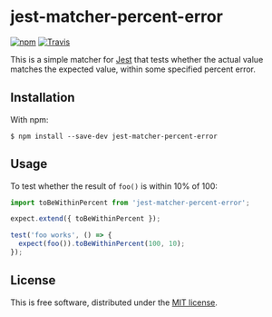 # jest-matcher-percent-error

[![npm](https://img.shields.io/npm/v/jest-matcher-percent-error.svg)]()
[![Travis](https://img.shields.io/travis/ianprime0509/jest-matcher-percent-error.svg)]()

This is a simple matcher for [Jest](https://facebook.github.io/jest) that tests
whether the actual value matches the expected value, within some specified
percent error.

## Installation

With npm:

```shell
$ npm install --save-dev jest-matcher-percent-error
```

## Usage

To test whether the result of `foo()` is within 10% of 100:

```javascript
import toBeWithinPercent from 'jest-matcher-percent-error';

expect.extend({ toBeWithinPercent });

test('foo works', () => {
  expect(foo()).toBeWithinPercent(100, 10);
});
```

## License

This is free software, distributed under the [MIT
license](https://opensource.org/licenses/MIT).
